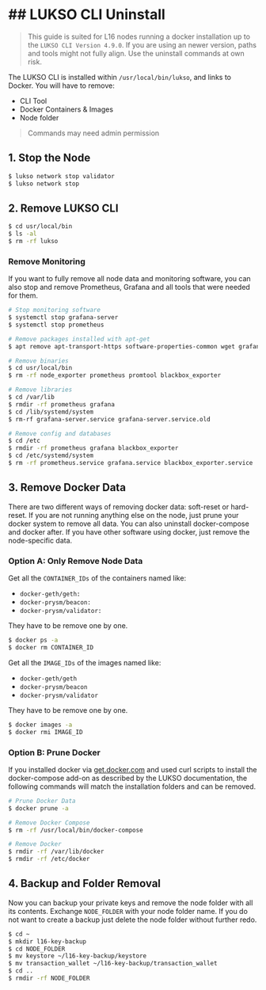 # ## LUKSO CLI Uninstall

> This guide is suited for L16 nodes running a docker installation up to the `LUKSO CLI Version 4.9.0`. If you are using an newer version, paths and tools might not fully align. Use the uninstall commands at own risk.

The LUKSO CLI is installed within `/usr/local/bin/lukso`, and links to Docker. You will have to remove:

- CLI Tool
- Docker Containers & Images
- Node folder

> Commands may need admin permission

## 1. Stop the Node

```bash
$ lukso network stop validator
$ lukso network stop
```

## 2. Remove LUKSO CLI

```bash
$ cd usr/local/bin
$ ls -al
$ rm -rf lukso
```

### Remove Monitoring

If you want to fully remove all node data and monitoring software, you can also stop and remove Prometheus, Grafana and all tools that were needed for them.

```bash
# Stop monitoring software
$ systemctl stop grafana-server
$ systemctl stop prometheus

# Remove packages installed with apt-get
$ apt remove apt-transport-https software-properties-common wget grafana-enterprise

# Remove binaries
$ cd usr/local/bin
$ rm -rf node_exporter prometheus promtool blackbox_exporter

# Remove libraries
$ cd /var/lib
$ rmdir -rf prometheus grafana
$ cd /lib/systemd/system
$ rm-rf grafana-server.service grafana-server.service.old

# Remove config and databases
$ cd /etc
$ rmdir -rf prometheus grafana blackbox_exporter
$ cd /etc/systemd/system
$ rm -rf prometheus.service grafana.service blackbox_exporter.service

```

## 3. Remove Docker Data

There are two different ways of removing docker data: soft-reset or hard-reset. If you are not running anything else on the node, just prune your docker system to remove all data. You can also uninstall docker-compose and docker after. If you have other software using docker, just remove the node-specific data.

### Option A: Only Remove Node Data

Get all the `CONTAINER_IDs` of the containers named like:

- `docker-geth/geth:`
- `docker-prysm/beacon:`
- `docker-prysm/validator:`

They have to be remove one by one.

```bash
$ docker ps -a
$ docker rm CONTAINER_ID
```

Get all the `IMAGE_IDs` of the images named like:

- `docker-geth/geth`
- `docker-prysm/beacon`
- `docker-prysm/validator`

They have to be remove one by one.

```bash
$ docker images -a
$ docker rmi IMAGE_ID
```

### Option B: Prune Docker

If you installed docker via [get.docker.com](https://get.docker.com/) and used curl scripts to install the docker-compose add-on as described by the LUKSO documentation, the following commands will match the installation folders and can be removed.

```bash
# Prune Docker Data
$ docker prune -a

# Remove Docker Compose
$ rm -rf /usr/local/bin/docker-compose

# Remove Docker
$ rmdir -rf /var/lib/docker
$ rmdir -rf /etc/docker
```

## 4. Backup and Folder Removal

Now you can backup your private keys and remove the node folder with all its contents. Exchange `NODE_FOLDER` with your node folder name. If you do not want to create a backup just delete the node folder without further redo.

```bash
$ cd ~
$ mkdir l16-key-backup
$ cd NODE_FOLDER
$ mv keystore ~/l16-key-backup/keystore
$ mv transaction_wallet ~/l16-key-backup/transaction_wallet
$ cd ..
$ rmdir -rf NODE_FOLDER
```
